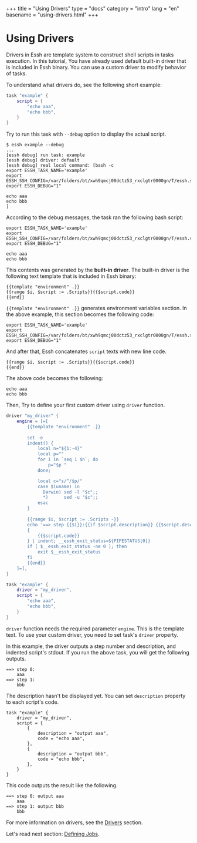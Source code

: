 +++
title = "Using Drivers"
type = "docs"
category = "intro"
lang = "en"
basename = "using-drivers.html"
+++

# Using Drivers

Drivers in Essh are template system to construct shell scripts in tasks execution.
In this tutorial, You have already used default built-in driver that is included in Essh binary. You can use a custom driver to modify behavior of tasks.

To understand what drivers do, see the following short example:

~~~lua
task "example" {
    script = {
        "echo aaa",
        "echo bbb",
    }
}
~~~

Try to run this task with `--debug` option to display the actual script.

~~~
$ essh example --debug
...
[essh debug] run task: example
[essh debug] driver: default 
[essh debug] real local command: [bash -c 
export ESSH_TASK_NAME='example'
export ESSH_SSH_CONFIG=/var/folders/bt/xwh9qmcj00dctz53_rxclgtr0000gn/T/essh.ssh_config.767200705
export ESSH_DEBUG="1"

echo aaa
echo bbb
]
~~~

According to the debug messages, the task ran the following bash script:

~~~
export ESSH_TASK_NAME='example'
export ESSH_SSH_CONFIG=/var/folders/bt/xwh9qmcj00dctz53_rxclgtr0000gn/T/essh.ssh_config.767200705
export ESSH_DEBUG="1"

echo aaa
echo bbb
~~~

This contents was generated by the **built-in driver**. The built-in driver is the following text template that is included in Essh binary:

~~~
{{template "environment" .}}
{{range $i, $script := .Scripts}}{{$script.code}}
{{end}}
~~~

`{{template "environment" .}}` generates environment variables section. In the above example, this section becomes the following code:

~~~
export ESSH_TASK_NAME='example'
export ESSH_SSH_CONFIG=/var/folders/bt/xwh9qmcj00dctz53_rxclgtr0000gn/T/essh.ssh_config.767200705
export ESSH_DEBUG="1"
~~~

And after that, Essh concatenates `script` texts with new line code. 

~~~
{{range $i, $script := .Scripts}}{{$script.code}}
{{end}}
~~~

The above code becomes the following:

~~~
echo aaa
echo bbb
~~~

Then, Try to define your first custom driver using `driver` function.

~~~lua
driver "my_driver" {
    engine = [=[
        {{template "environment" .}}
        
        set -e
        indent() {
            local n="${1:-4}"
            local p=""
            for i in `seq 1 $n`; do
                p="$p "
            done;

            local c="s/^/$p/"
            case $(uname) in
              Darwin) sed -l "$c";;
              *)      sed -u "$c";;
            esac
        }
        
        {{range $i, $script := .Scripts -}}
        echo '==> step {{$i}}:{{if $script.description}} {{$script.description}}{{end}}'
        { 
            {{$script.code}} 
        } | indent; __essh_exit_status=${PIPESTATUS[0]}
        if [ $__essh_exit_status -ne 0 ]; then
            exit $__essh_exit_status
        fi
        {{end}}
    ]=],
}

task "example" {
    driver = "my_driver",
    script = {
        "echo aaa",
        "echo bbb",
    }
}
~~~

`driver` function needs the required parameter `engine`. This is the template text.
To use your custom driver, you need to set task's `driver` property.

In this example, the driver outputs a step number and description, and indented script's stdout. If you run the above task, you will get the following outputs.


~~~
==> step 0:
    aaa
==> step 1:
    bbb
~~~

The description hasn't be displayed yet. You can set `description` property to each script's code.


~~~
task "example" {
    driver = "my_driver",
    script = {
        {
            description = "output aaa",
            code = "echo aaa",
        },
        {
            description = "output bbb",
            code = "echo bbb",
        },
    }
}
~~~

This code outputs the result like the following.

~~~
==> step 0: output aaa
    aaa
==> step 1: output bbb
    bbb
~~~

For more information on drivers, see the [Drivers](/docs/en/drivers.html) section.

Let's read next section: [Defining Jobs](defining-jobs.html).

